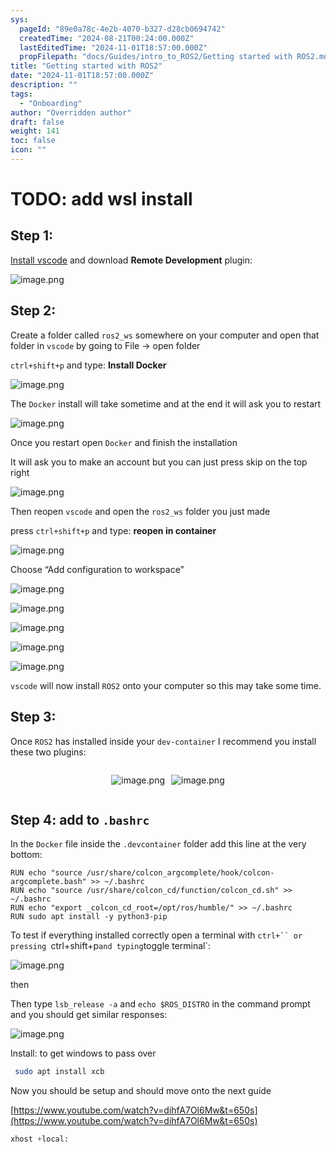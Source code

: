 ```yaml
---
sys:
  pageId: "89e0a78c-4e2b-4070-b327-d28cb0694742"
  createdTime: "2024-08-21T00:24:00.000Z"
  lastEditedTime: "2024-11-01T18:57:00.000Z"
  propFilepath: "docs/Guides/intro_to_ROS2/Getting started with ROS2.md"
title: "Getting started with ROS2"
date: "2024-11-01T18:57:00.000Z"
description: ""
tags:
  - "Onboarding"
author: "Overridden author"
draft: false
weight: 141
toc: false
icon: ""
---
```


# TODO: add wsl install

## Step 1:

[Install vscode](https://code.visualstudio.com/download) and download **Remote Development** plugin:

![image.png](https://prod-files-secure.s3.us-west-2.amazonaws.com/d518164a-d88e-44d1-a4ee-3adb3bd8bce0/efb52993-1881-4a40-b95e-6f020334f022/image.png?X-Amz-Algorithm=AWS4-HMAC-SHA256&X-Amz-Content-Sha256=UNSIGNED-PAYLOAD&X-Amz-Credential=ASIAZI2LB466UG67VUQB%2F20250420%2Fus-west-2%2Fs3%2Faws4_request&X-Amz-Date=20250420T131710Z&X-Amz-Expires=3600&X-Amz-Security-Token=IQoJb3JpZ2luX2VjEBwaCXVzLXdlc3QtMiJHMEUCIHcmt%2B7ozt3o1Nlykqj%2BIVclZCUiiJcEALtZr%2BNMSR%2F%2FAiEA6CKDSQ%2F%2BTd6JHY48q0yMtdHlPx3w5YfpNNNU6qppALgqiAQIpf%2F%2F%2F%2F%2F%2F%2F%2F%2F%2FARAAGgw2Mzc0MjMxODM4MDUiDE606cHnxvuAnylJRCrcA8taZOeD5%2Bf3VFxD%2BGoVAGoXTj9Topr0MjWnp5g5Z54zIir4Lwor8NE6a3rsrAM4OCN%2FRFSQkiMXdi%2BWh4%2BjtoFfVet8a%2FTS1p0cAqcryGrXl2%2FrUYLlvkpgQvICIhdu1NS5Hh0LxDx31PegBtlISG%2FlsiXUf2B%2BfSspBrUG8yVanI%2Bh9SZl5DFkHCeE2BVmCR1Y3WdMdQF8aGb95z35ig7YGl9Y7bAX1x8M7VXoy2KCanpbVgv7Cji8F9GDCiq0T4WNckpfwyAYHLkXlHkXVye1JDBlR4SRCpl2PSYkaokpof0Lb2172JhOqbNgNLpZJ54dbhZQr9Gq4Idyq8WFRLtiUPthf70sNwACkEeYSEPZgNzHSAvfPn7zo%2FQfQMtYLhsojcokFsmyo1MtOTHptyBAB3Dc%2FEF8LOz3QCneJv9oIUrfd35A8Sy0GFhEHBaPh9n1ERTwYsN%2FA6gWg2QyUZYZPBqjc8BOcZ%2FprSZ5NCSgHw7Ppv44AoCIaVI%2Bw%2BCUKGH3PjvlArbPuJnrttaMSUIGhozEL0Vy20n3st8aZx0iy3hQi2CUB2jq9WqWEJ%2BJYkfX%2FE%2FFMZCeqYk%2F1F84PG%2BV8ryZNKUeeXMAwT49s4%2FmYExC7wBhzZCy4lGgMOzDk8AGOqUB7qJm3Kz97KeRSQ6GPtaDoUfvAVV7c23HZfgChEkB9DmP9eUkIhs6iVGSuNlhLPWIVPYZwW38Q5m34pOAXNSPck1Gu8Keyshw6Mif9NCmNNtpY1DKZeGBHHJMMm5a5lcZTjUyjlZRzOUROaGhgltbrgc1f%2Faizly6ulGwVa93VKIhHFgmQf1gPK9pIjpRk47fnXTl4w1ecJQDDCrCiCD0jB%2BIo2S%2B&X-Amz-Signature=a216f6e3985a7e0f4e1bb1b4d6d90526a09fb4ad2426dae355624776216875f8&X-Amz-SignedHeaders=host&x-id=GetObject)

## Step 2:

Create a folder called `ros2_ws` somewhere on your computer and open that folder in `vscode` by going to File → open folder 

`ctrl+shift+p` and type: **Install Docker**

![image.png](https://prod-files-secure.s3.us-west-2.amazonaws.com/d518164a-d88e-44d1-a4ee-3adb3bd8bce0/2269dc0e-1cd5-47ff-bceb-c04ad9b2eab0/image.png?X-Amz-Algorithm=AWS4-HMAC-SHA256&X-Amz-Content-Sha256=UNSIGNED-PAYLOAD&X-Amz-Credential=ASIAZI2LB466UG67VUQB%2F20250420%2Fus-west-2%2Fs3%2Faws4_request&X-Amz-Date=20250420T131710Z&X-Amz-Expires=3600&X-Amz-Security-Token=IQoJb3JpZ2luX2VjEBwaCXVzLXdlc3QtMiJHMEUCIHcmt%2B7ozt3o1Nlykqj%2BIVclZCUiiJcEALtZr%2BNMSR%2F%2FAiEA6CKDSQ%2F%2BTd6JHY48q0yMtdHlPx3w5YfpNNNU6qppALgqiAQIpf%2F%2F%2F%2F%2F%2F%2F%2F%2F%2FARAAGgw2Mzc0MjMxODM4MDUiDE606cHnxvuAnylJRCrcA8taZOeD5%2Bf3VFxD%2BGoVAGoXTj9Topr0MjWnp5g5Z54zIir4Lwor8NE6a3rsrAM4OCN%2FRFSQkiMXdi%2BWh4%2BjtoFfVet8a%2FTS1p0cAqcryGrXl2%2FrUYLlvkpgQvICIhdu1NS5Hh0LxDx31PegBtlISG%2FlsiXUf2B%2BfSspBrUG8yVanI%2Bh9SZl5DFkHCeE2BVmCR1Y3WdMdQF8aGb95z35ig7YGl9Y7bAX1x8M7VXoy2KCanpbVgv7Cji8F9GDCiq0T4WNckpfwyAYHLkXlHkXVye1JDBlR4SRCpl2PSYkaokpof0Lb2172JhOqbNgNLpZJ54dbhZQr9Gq4Idyq8WFRLtiUPthf70sNwACkEeYSEPZgNzHSAvfPn7zo%2FQfQMtYLhsojcokFsmyo1MtOTHptyBAB3Dc%2FEF8LOz3QCneJv9oIUrfd35A8Sy0GFhEHBaPh9n1ERTwYsN%2FA6gWg2QyUZYZPBqjc8BOcZ%2FprSZ5NCSgHw7Ppv44AoCIaVI%2Bw%2BCUKGH3PjvlArbPuJnrttaMSUIGhozEL0Vy20n3st8aZx0iy3hQi2CUB2jq9WqWEJ%2BJYkfX%2FE%2FFMZCeqYk%2F1F84PG%2BV8ryZNKUeeXMAwT49s4%2FmYExC7wBhzZCy4lGgMOzDk8AGOqUB7qJm3Kz97KeRSQ6GPtaDoUfvAVV7c23HZfgChEkB9DmP9eUkIhs6iVGSuNlhLPWIVPYZwW38Q5m34pOAXNSPck1Gu8Keyshw6Mif9NCmNNtpY1DKZeGBHHJMMm5a5lcZTjUyjlZRzOUROaGhgltbrgc1f%2Faizly6ulGwVa93VKIhHFgmQf1gPK9pIjpRk47fnXTl4w1ecJQDDCrCiCD0jB%2BIo2S%2B&X-Amz-Signature=89990c0ad90fac324dd079f1ec4b19e76175eaa00624e71ec7236f7bc281649f&X-Amz-SignedHeaders=host&x-id=GetObject)

The `Docker` install will take sometime and at the end it will ask you to restart

![image.png](https://prod-files-secure.s3.us-west-2.amazonaws.com/d518164a-d88e-44d1-a4ee-3adb3bd8bce0/ed233f78-be33-4b1f-b89c-9c346c0e961e/image.png?X-Amz-Algorithm=AWS4-HMAC-SHA256&X-Amz-Content-Sha256=UNSIGNED-PAYLOAD&X-Amz-Credential=ASIAZI2LB466UG67VUQB%2F20250420%2Fus-west-2%2Fs3%2Faws4_request&X-Amz-Date=20250420T131710Z&X-Amz-Expires=3600&X-Amz-Security-Token=IQoJb3JpZ2luX2VjEBwaCXVzLXdlc3QtMiJHMEUCIHcmt%2B7ozt3o1Nlykqj%2BIVclZCUiiJcEALtZr%2BNMSR%2F%2FAiEA6CKDSQ%2F%2BTd6JHY48q0yMtdHlPx3w5YfpNNNU6qppALgqiAQIpf%2F%2F%2F%2F%2F%2F%2F%2F%2F%2FARAAGgw2Mzc0MjMxODM4MDUiDE606cHnxvuAnylJRCrcA8taZOeD5%2Bf3VFxD%2BGoVAGoXTj9Topr0MjWnp5g5Z54zIir4Lwor8NE6a3rsrAM4OCN%2FRFSQkiMXdi%2BWh4%2BjtoFfVet8a%2FTS1p0cAqcryGrXl2%2FrUYLlvkpgQvICIhdu1NS5Hh0LxDx31PegBtlISG%2FlsiXUf2B%2BfSspBrUG8yVanI%2Bh9SZl5DFkHCeE2BVmCR1Y3WdMdQF8aGb95z35ig7YGl9Y7bAX1x8M7VXoy2KCanpbVgv7Cji8F9GDCiq0T4WNckpfwyAYHLkXlHkXVye1JDBlR4SRCpl2PSYkaokpof0Lb2172JhOqbNgNLpZJ54dbhZQr9Gq4Idyq8WFRLtiUPthf70sNwACkEeYSEPZgNzHSAvfPn7zo%2FQfQMtYLhsojcokFsmyo1MtOTHptyBAB3Dc%2FEF8LOz3QCneJv9oIUrfd35A8Sy0GFhEHBaPh9n1ERTwYsN%2FA6gWg2QyUZYZPBqjc8BOcZ%2FprSZ5NCSgHw7Ppv44AoCIaVI%2Bw%2BCUKGH3PjvlArbPuJnrttaMSUIGhozEL0Vy20n3st8aZx0iy3hQi2CUB2jq9WqWEJ%2BJYkfX%2FE%2FFMZCeqYk%2F1F84PG%2BV8ryZNKUeeXMAwT49s4%2FmYExC7wBhzZCy4lGgMOzDk8AGOqUB7qJm3Kz97KeRSQ6GPtaDoUfvAVV7c23HZfgChEkB9DmP9eUkIhs6iVGSuNlhLPWIVPYZwW38Q5m34pOAXNSPck1Gu8Keyshw6Mif9NCmNNtpY1DKZeGBHHJMMm5a5lcZTjUyjlZRzOUROaGhgltbrgc1f%2Faizly6ulGwVa93VKIhHFgmQf1gPK9pIjpRk47fnXTl4w1ecJQDDCrCiCD0jB%2BIo2S%2B&X-Amz-Signature=1de038fb47317f7cf77a360470fff3d2f7156c592ff66aa3126d746ee8e1cc08&X-Amz-SignedHeaders=host&x-id=GetObject)

Once you restart open `Docker` and finish the installation

It will ask you to make an account but you can just press skip on the top right

![image.png](https://prod-files-secure.s3.us-west-2.amazonaws.com/d518164a-d88e-44d1-a4ee-3adb3bd8bce0/21010ad9-1659-4fd9-9f59-9932a09b2a3d/image.png?X-Amz-Algorithm=AWS4-HMAC-SHA256&X-Amz-Content-Sha256=UNSIGNED-PAYLOAD&X-Amz-Credential=ASIAZI2LB466UG67VUQB%2F20250420%2Fus-west-2%2Fs3%2Faws4_request&X-Amz-Date=20250420T131710Z&X-Amz-Expires=3600&X-Amz-Security-Token=IQoJb3JpZ2luX2VjEBwaCXVzLXdlc3QtMiJHMEUCIHcmt%2B7ozt3o1Nlykqj%2BIVclZCUiiJcEALtZr%2BNMSR%2F%2FAiEA6CKDSQ%2F%2BTd6JHY48q0yMtdHlPx3w5YfpNNNU6qppALgqiAQIpf%2F%2F%2F%2F%2F%2F%2F%2F%2F%2FARAAGgw2Mzc0MjMxODM4MDUiDE606cHnxvuAnylJRCrcA8taZOeD5%2Bf3VFxD%2BGoVAGoXTj9Topr0MjWnp5g5Z54zIir4Lwor8NE6a3rsrAM4OCN%2FRFSQkiMXdi%2BWh4%2BjtoFfVet8a%2FTS1p0cAqcryGrXl2%2FrUYLlvkpgQvICIhdu1NS5Hh0LxDx31PegBtlISG%2FlsiXUf2B%2BfSspBrUG8yVanI%2Bh9SZl5DFkHCeE2BVmCR1Y3WdMdQF8aGb95z35ig7YGl9Y7bAX1x8M7VXoy2KCanpbVgv7Cji8F9GDCiq0T4WNckpfwyAYHLkXlHkXVye1JDBlR4SRCpl2PSYkaokpof0Lb2172JhOqbNgNLpZJ54dbhZQr9Gq4Idyq8WFRLtiUPthf70sNwACkEeYSEPZgNzHSAvfPn7zo%2FQfQMtYLhsojcokFsmyo1MtOTHptyBAB3Dc%2FEF8LOz3QCneJv9oIUrfd35A8Sy0GFhEHBaPh9n1ERTwYsN%2FA6gWg2QyUZYZPBqjc8BOcZ%2FprSZ5NCSgHw7Ppv44AoCIaVI%2Bw%2BCUKGH3PjvlArbPuJnrttaMSUIGhozEL0Vy20n3st8aZx0iy3hQi2CUB2jq9WqWEJ%2BJYkfX%2FE%2FFMZCeqYk%2F1F84PG%2BV8ryZNKUeeXMAwT49s4%2FmYExC7wBhzZCy4lGgMOzDk8AGOqUB7qJm3Kz97KeRSQ6GPtaDoUfvAVV7c23HZfgChEkB9DmP9eUkIhs6iVGSuNlhLPWIVPYZwW38Q5m34pOAXNSPck1Gu8Keyshw6Mif9NCmNNtpY1DKZeGBHHJMMm5a5lcZTjUyjlZRzOUROaGhgltbrgc1f%2Faizly6ulGwVa93VKIhHFgmQf1gPK9pIjpRk47fnXTl4w1ecJQDDCrCiCD0jB%2BIo2S%2B&X-Amz-Signature=2a13d1518215fd72dbfdc6bf69024208234c9ad24cb83b36a206aa86f98ff386&X-Amz-SignedHeaders=host&x-id=GetObject)

Then reopen `vscode` and open the `ros2_ws` folder you just made

press `ctrl+shift+p` and type: **reopen in container**

![image.png](https://prod-files-secure.s3.us-west-2.amazonaws.com/d518164a-d88e-44d1-a4ee-3adb3bd8bce0/4e93b8c2-41ad-488c-8095-c74205196118/image.png?X-Amz-Algorithm=AWS4-HMAC-SHA256&X-Amz-Content-Sha256=UNSIGNED-PAYLOAD&X-Amz-Credential=ASIAZI2LB466UG67VUQB%2F20250420%2Fus-west-2%2Fs3%2Faws4_request&X-Amz-Date=20250420T131710Z&X-Amz-Expires=3600&X-Amz-Security-Token=IQoJb3JpZ2luX2VjEBwaCXVzLXdlc3QtMiJHMEUCIHcmt%2B7ozt3o1Nlykqj%2BIVclZCUiiJcEALtZr%2BNMSR%2F%2FAiEA6CKDSQ%2F%2BTd6JHY48q0yMtdHlPx3w5YfpNNNU6qppALgqiAQIpf%2F%2F%2F%2F%2F%2F%2F%2F%2F%2FARAAGgw2Mzc0MjMxODM4MDUiDE606cHnxvuAnylJRCrcA8taZOeD5%2Bf3VFxD%2BGoVAGoXTj9Topr0MjWnp5g5Z54zIir4Lwor8NE6a3rsrAM4OCN%2FRFSQkiMXdi%2BWh4%2BjtoFfVet8a%2FTS1p0cAqcryGrXl2%2FrUYLlvkpgQvICIhdu1NS5Hh0LxDx31PegBtlISG%2FlsiXUf2B%2BfSspBrUG8yVanI%2Bh9SZl5DFkHCeE2BVmCR1Y3WdMdQF8aGb95z35ig7YGl9Y7bAX1x8M7VXoy2KCanpbVgv7Cji8F9GDCiq0T4WNckpfwyAYHLkXlHkXVye1JDBlR4SRCpl2PSYkaokpof0Lb2172JhOqbNgNLpZJ54dbhZQr9Gq4Idyq8WFRLtiUPthf70sNwACkEeYSEPZgNzHSAvfPn7zo%2FQfQMtYLhsojcokFsmyo1MtOTHptyBAB3Dc%2FEF8LOz3QCneJv9oIUrfd35A8Sy0GFhEHBaPh9n1ERTwYsN%2FA6gWg2QyUZYZPBqjc8BOcZ%2FprSZ5NCSgHw7Ppv44AoCIaVI%2Bw%2BCUKGH3PjvlArbPuJnrttaMSUIGhozEL0Vy20n3st8aZx0iy3hQi2CUB2jq9WqWEJ%2BJYkfX%2FE%2FFMZCeqYk%2F1F84PG%2BV8ryZNKUeeXMAwT49s4%2FmYExC7wBhzZCy4lGgMOzDk8AGOqUB7qJm3Kz97KeRSQ6GPtaDoUfvAVV7c23HZfgChEkB9DmP9eUkIhs6iVGSuNlhLPWIVPYZwW38Q5m34pOAXNSPck1Gu8Keyshw6Mif9NCmNNtpY1DKZeGBHHJMMm5a5lcZTjUyjlZRzOUROaGhgltbrgc1f%2Faizly6ulGwVa93VKIhHFgmQf1gPK9pIjpRk47fnXTl4w1ecJQDDCrCiCD0jB%2BIo2S%2B&X-Amz-Signature=c71cac4f3375543d1747714252d3eb74c27ea852431a985425d28fb341409bf5&X-Amz-SignedHeaders=host&x-id=GetObject)

Choose “Add configuration to workspace”

![image.png](https://prod-files-secure.s3.us-west-2.amazonaws.com/d518164a-d88e-44d1-a4ee-3adb3bd8bce0/9560b282-5060-4989-ba37-97e7b2c22476/image.png?X-Amz-Algorithm=AWS4-HMAC-SHA256&X-Amz-Content-Sha256=UNSIGNED-PAYLOAD&X-Amz-Credential=ASIAZI2LB466UG67VUQB%2F20250420%2Fus-west-2%2Fs3%2Faws4_request&X-Amz-Date=20250420T131710Z&X-Amz-Expires=3600&X-Amz-Security-Token=IQoJb3JpZ2luX2VjEBwaCXVzLXdlc3QtMiJHMEUCIHcmt%2B7ozt3o1Nlykqj%2BIVclZCUiiJcEALtZr%2BNMSR%2F%2FAiEA6CKDSQ%2F%2BTd6JHY48q0yMtdHlPx3w5YfpNNNU6qppALgqiAQIpf%2F%2F%2F%2F%2F%2F%2F%2F%2F%2FARAAGgw2Mzc0MjMxODM4MDUiDE606cHnxvuAnylJRCrcA8taZOeD5%2Bf3VFxD%2BGoVAGoXTj9Topr0MjWnp5g5Z54zIir4Lwor8NE6a3rsrAM4OCN%2FRFSQkiMXdi%2BWh4%2BjtoFfVet8a%2FTS1p0cAqcryGrXl2%2FrUYLlvkpgQvICIhdu1NS5Hh0LxDx31PegBtlISG%2FlsiXUf2B%2BfSspBrUG8yVanI%2Bh9SZl5DFkHCeE2BVmCR1Y3WdMdQF8aGb95z35ig7YGl9Y7bAX1x8M7VXoy2KCanpbVgv7Cji8F9GDCiq0T4WNckpfwyAYHLkXlHkXVye1JDBlR4SRCpl2PSYkaokpof0Lb2172JhOqbNgNLpZJ54dbhZQr9Gq4Idyq8WFRLtiUPthf70sNwACkEeYSEPZgNzHSAvfPn7zo%2FQfQMtYLhsojcokFsmyo1MtOTHptyBAB3Dc%2FEF8LOz3QCneJv9oIUrfd35A8Sy0GFhEHBaPh9n1ERTwYsN%2FA6gWg2QyUZYZPBqjc8BOcZ%2FprSZ5NCSgHw7Ppv44AoCIaVI%2Bw%2BCUKGH3PjvlArbPuJnrttaMSUIGhozEL0Vy20n3st8aZx0iy3hQi2CUB2jq9WqWEJ%2BJYkfX%2FE%2FFMZCeqYk%2F1F84PG%2BV8ryZNKUeeXMAwT49s4%2FmYExC7wBhzZCy4lGgMOzDk8AGOqUB7qJm3Kz97KeRSQ6GPtaDoUfvAVV7c23HZfgChEkB9DmP9eUkIhs6iVGSuNlhLPWIVPYZwW38Q5m34pOAXNSPck1Gu8Keyshw6Mif9NCmNNtpY1DKZeGBHHJMMm5a5lcZTjUyjlZRzOUROaGhgltbrgc1f%2Faizly6ulGwVa93VKIhHFgmQf1gPK9pIjpRk47fnXTl4w1ecJQDDCrCiCD0jB%2BIo2S%2B&X-Amz-Signature=494257c3132369b91141cc820f7f671dd00e5df0a4d23284ca57bcb4bb86ba48&X-Amz-SignedHeaders=host&x-id=GetObject)

![image.png](https://prod-files-secure.s3.us-west-2.amazonaws.com/d518164a-d88e-44d1-a4ee-3adb3bd8bce0/2ee63f81-886b-48e8-a553-dc6e5eac99e4/image.png?X-Amz-Algorithm=AWS4-HMAC-SHA256&X-Amz-Content-Sha256=UNSIGNED-PAYLOAD&X-Amz-Credential=ASIAZI2LB466UG67VUQB%2F20250420%2Fus-west-2%2Fs3%2Faws4_request&X-Amz-Date=20250420T131710Z&X-Amz-Expires=3600&X-Amz-Security-Token=IQoJb3JpZ2luX2VjEBwaCXVzLXdlc3QtMiJHMEUCIHcmt%2B7ozt3o1Nlykqj%2BIVclZCUiiJcEALtZr%2BNMSR%2F%2FAiEA6CKDSQ%2F%2BTd6JHY48q0yMtdHlPx3w5YfpNNNU6qppALgqiAQIpf%2F%2F%2F%2F%2F%2F%2F%2F%2F%2FARAAGgw2Mzc0MjMxODM4MDUiDE606cHnxvuAnylJRCrcA8taZOeD5%2Bf3VFxD%2BGoVAGoXTj9Topr0MjWnp5g5Z54zIir4Lwor8NE6a3rsrAM4OCN%2FRFSQkiMXdi%2BWh4%2BjtoFfVet8a%2FTS1p0cAqcryGrXl2%2FrUYLlvkpgQvICIhdu1NS5Hh0LxDx31PegBtlISG%2FlsiXUf2B%2BfSspBrUG8yVanI%2Bh9SZl5DFkHCeE2BVmCR1Y3WdMdQF8aGb95z35ig7YGl9Y7bAX1x8M7VXoy2KCanpbVgv7Cji8F9GDCiq0T4WNckpfwyAYHLkXlHkXVye1JDBlR4SRCpl2PSYkaokpof0Lb2172JhOqbNgNLpZJ54dbhZQr9Gq4Idyq8WFRLtiUPthf70sNwACkEeYSEPZgNzHSAvfPn7zo%2FQfQMtYLhsojcokFsmyo1MtOTHptyBAB3Dc%2FEF8LOz3QCneJv9oIUrfd35A8Sy0GFhEHBaPh9n1ERTwYsN%2FA6gWg2QyUZYZPBqjc8BOcZ%2FprSZ5NCSgHw7Ppv44AoCIaVI%2Bw%2BCUKGH3PjvlArbPuJnrttaMSUIGhozEL0Vy20n3st8aZx0iy3hQi2CUB2jq9WqWEJ%2BJYkfX%2FE%2FFMZCeqYk%2F1F84PG%2BV8ryZNKUeeXMAwT49s4%2FmYExC7wBhzZCy4lGgMOzDk8AGOqUB7qJm3Kz97KeRSQ6GPtaDoUfvAVV7c23HZfgChEkB9DmP9eUkIhs6iVGSuNlhLPWIVPYZwW38Q5m34pOAXNSPck1Gu8Keyshw6Mif9NCmNNtpY1DKZeGBHHJMMm5a5lcZTjUyjlZRzOUROaGhgltbrgc1f%2Faizly6ulGwVa93VKIhHFgmQf1gPK9pIjpRk47fnXTl4w1ecJQDDCrCiCD0jB%2BIo2S%2B&X-Amz-Signature=b3d2abfe72f3aeef0a872162eb5a0ac80be0c2fd05761c0ad7a73e5407732aad&X-Amz-SignedHeaders=host&x-id=GetObject)

![image.png](https://prod-files-secure.s3.us-west-2.amazonaws.com/d518164a-d88e-44d1-a4ee-3adb3bd8bce0/ae1580b2-b048-407e-aed9-b584224a7a04/image.png?X-Amz-Algorithm=AWS4-HMAC-SHA256&X-Amz-Content-Sha256=UNSIGNED-PAYLOAD&X-Amz-Credential=ASIAZI2LB466UG67VUQB%2F20250420%2Fus-west-2%2Fs3%2Faws4_request&X-Amz-Date=20250420T131710Z&X-Amz-Expires=3600&X-Amz-Security-Token=IQoJb3JpZ2luX2VjEBwaCXVzLXdlc3QtMiJHMEUCIHcmt%2B7ozt3o1Nlykqj%2BIVclZCUiiJcEALtZr%2BNMSR%2F%2FAiEA6CKDSQ%2F%2BTd6JHY48q0yMtdHlPx3w5YfpNNNU6qppALgqiAQIpf%2F%2F%2F%2F%2F%2F%2F%2F%2F%2FARAAGgw2Mzc0MjMxODM4MDUiDE606cHnxvuAnylJRCrcA8taZOeD5%2Bf3VFxD%2BGoVAGoXTj9Topr0MjWnp5g5Z54zIir4Lwor8NE6a3rsrAM4OCN%2FRFSQkiMXdi%2BWh4%2BjtoFfVet8a%2FTS1p0cAqcryGrXl2%2FrUYLlvkpgQvICIhdu1NS5Hh0LxDx31PegBtlISG%2FlsiXUf2B%2BfSspBrUG8yVanI%2Bh9SZl5DFkHCeE2BVmCR1Y3WdMdQF8aGb95z35ig7YGl9Y7bAX1x8M7VXoy2KCanpbVgv7Cji8F9GDCiq0T4WNckpfwyAYHLkXlHkXVye1JDBlR4SRCpl2PSYkaokpof0Lb2172JhOqbNgNLpZJ54dbhZQr9Gq4Idyq8WFRLtiUPthf70sNwACkEeYSEPZgNzHSAvfPn7zo%2FQfQMtYLhsojcokFsmyo1MtOTHptyBAB3Dc%2FEF8LOz3QCneJv9oIUrfd35A8Sy0GFhEHBaPh9n1ERTwYsN%2FA6gWg2QyUZYZPBqjc8BOcZ%2FprSZ5NCSgHw7Ppv44AoCIaVI%2Bw%2BCUKGH3PjvlArbPuJnrttaMSUIGhozEL0Vy20n3st8aZx0iy3hQi2CUB2jq9WqWEJ%2BJYkfX%2FE%2FFMZCeqYk%2F1F84PG%2BV8ryZNKUeeXMAwT49s4%2FmYExC7wBhzZCy4lGgMOzDk8AGOqUB7qJm3Kz97KeRSQ6GPtaDoUfvAVV7c23HZfgChEkB9DmP9eUkIhs6iVGSuNlhLPWIVPYZwW38Q5m34pOAXNSPck1Gu8Keyshw6Mif9NCmNNtpY1DKZeGBHHJMMm5a5lcZTjUyjlZRzOUROaGhgltbrgc1f%2Faizly6ulGwVa93VKIhHFgmQf1gPK9pIjpRk47fnXTl4w1ecJQDDCrCiCD0jB%2BIo2S%2B&X-Amz-Signature=91d54c75ba204d6db017e2d69469a1eeab7ddef8d9d2083bfa8c80b8748bc6a4&X-Amz-SignedHeaders=host&x-id=GetObject)

![image.png](https://prod-files-secure.s3.us-west-2.amazonaws.com/d518164a-d88e-44d1-a4ee-3adb3bd8bce0/53255b28-f75e-430f-b9e3-c0ac8577e42b/image.png?X-Amz-Algorithm=AWS4-HMAC-SHA256&X-Amz-Content-Sha256=UNSIGNED-PAYLOAD&X-Amz-Credential=ASIAZI2LB466UG67VUQB%2F20250420%2Fus-west-2%2Fs3%2Faws4_request&X-Amz-Date=20250420T131710Z&X-Amz-Expires=3600&X-Amz-Security-Token=IQoJb3JpZ2luX2VjEBwaCXVzLXdlc3QtMiJHMEUCIHcmt%2B7ozt3o1Nlykqj%2BIVclZCUiiJcEALtZr%2BNMSR%2F%2FAiEA6CKDSQ%2F%2BTd6JHY48q0yMtdHlPx3w5YfpNNNU6qppALgqiAQIpf%2F%2F%2F%2F%2F%2F%2F%2F%2F%2FARAAGgw2Mzc0MjMxODM4MDUiDE606cHnxvuAnylJRCrcA8taZOeD5%2Bf3VFxD%2BGoVAGoXTj9Topr0MjWnp5g5Z54zIir4Lwor8NE6a3rsrAM4OCN%2FRFSQkiMXdi%2BWh4%2BjtoFfVet8a%2FTS1p0cAqcryGrXl2%2FrUYLlvkpgQvICIhdu1NS5Hh0LxDx31PegBtlISG%2FlsiXUf2B%2BfSspBrUG8yVanI%2Bh9SZl5DFkHCeE2BVmCR1Y3WdMdQF8aGb95z35ig7YGl9Y7bAX1x8M7VXoy2KCanpbVgv7Cji8F9GDCiq0T4WNckpfwyAYHLkXlHkXVye1JDBlR4SRCpl2PSYkaokpof0Lb2172JhOqbNgNLpZJ54dbhZQr9Gq4Idyq8WFRLtiUPthf70sNwACkEeYSEPZgNzHSAvfPn7zo%2FQfQMtYLhsojcokFsmyo1MtOTHptyBAB3Dc%2FEF8LOz3QCneJv9oIUrfd35A8Sy0GFhEHBaPh9n1ERTwYsN%2FA6gWg2QyUZYZPBqjc8BOcZ%2FprSZ5NCSgHw7Ppv44AoCIaVI%2Bw%2BCUKGH3PjvlArbPuJnrttaMSUIGhozEL0Vy20n3st8aZx0iy3hQi2CUB2jq9WqWEJ%2BJYkfX%2FE%2FFMZCeqYk%2F1F84PG%2BV8ryZNKUeeXMAwT49s4%2FmYExC7wBhzZCy4lGgMOzDk8AGOqUB7qJm3Kz97KeRSQ6GPtaDoUfvAVV7c23HZfgChEkB9DmP9eUkIhs6iVGSuNlhLPWIVPYZwW38Q5m34pOAXNSPck1Gu8Keyshw6Mif9NCmNNtpY1DKZeGBHHJMMm5a5lcZTjUyjlZRzOUROaGhgltbrgc1f%2Faizly6ulGwVa93VKIhHFgmQf1gPK9pIjpRk47fnXTl4w1ecJQDDCrCiCD0jB%2BIo2S%2B&X-Amz-Signature=73ffda008fde65019fe8527f71bc6a22c4651828046b6366d783bcacbf895c2a&X-Amz-SignedHeaders=host&x-id=GetObject)

![image.png](https://prod-files-secure.s3.us-west-2.amazonaws.com/d518164a-d88e-44d1-a4ee-3adb3bd8bce0/7c562767-5af9-4ffb-97d1-327bcdf4ee00/image.png?X-Amz-Algorithm=AWS4-HMAC-SHA256&X-Amz-Content-Sha256=UNSIGNED-PAYLOAD&X-Amz-Credential=ASIAZI2LB466UG67VUQB%2F20250420%2Fus-west-2%2Fs3%2Faws4_request&X-Amz-Date=20250420T131710Z&X-Amz-Expires=3600&X-Amz-Security-Token=IQoJb3JpZ2luX2VjEBwaCXVzLXdlc3QtMiJHMEUCIHcmt%2B7ozt3o1Nlykqj%2BIVclZCUiiJcEALtZr%2BNMSR%2F%2FAiEA6CKDSQ%2F%2BTd6JHY48q0yMtdHlPx3w5YfpNNNU6qppALgqiAQIpf%2F%2F%2F%2F%2F%2F%2F%2F%2F%2FARAAGgw2Mzc0MjMxODM4MDUiDE606cHnxvuAnylJRCrcA8taZOeD5%2Bf3VFxD%2BGoVAGoXTj9Topr0MjWnp5g5Z54zIir4Lwor8NE6a3rsrAM4OCN%2FRFSQkiMXdi%2BWh4%2BjtoFfVet8a%2FTS1p0cAqcryGrXl2%2FrUYLlvkpgQvICIhdu1NS5Hh0LxDx31PegBtlISG%2FlsiXUf2B%2BfSspBrUG8yVanI%2Bh9SZl5DFkHCeE2BVmCR1Y3WdMdQF8aGb95z35ig7YGl9Y7bAX1x8M7VXoy2KCanpbVgv7Cji8F9GDCiq0T4WNckpfwyAYHLkXlHkXVye1JDBlR4SRCpl2PSYkaokpof0Lb2172JhOqbNgNLpZJ54dbhZQr9Gq4Idyq8WFRLtiUPthf70sNwACkEeYSEPZgNzHSAvfPn7zo%2FQfQMtYLhsojcokFsmyo1MtOTHptyBAB3Dc%2FEF8LOz3QCneJv9oIUrfd35A8Sy0GFhEHBaPh9n1ERTwYsN%2FA6gWg2QyUZYZPBqjc8BOcZ%2FprSZ5NCSgHw7Ppv44AoCIaVI%2Bw%2BCUKGH3PjvlArbPuJnrttaMSUIGhozEL0Vy20n3st8aZx0iy3hQi2CUB2jq9WqWEJ%2BJYkfX%2FE%2FFMZCeqYk%2F1F84PG%2BV8ryZNKUeeXMAwT49s4%2FmYExC7wBhzZCy4lGgMOzDk8AGOqUB7qJm3Kz97KeRSQ6GPtaDoUfvAVV7c23HZfgChEkB9DmP9eUkIhs6iVGSuNlhLPWIVPYZwW38Q5m34pOAXNSPck1Gu8Keyshw6Mif9NCmNNtpY1DKZeGBHHJMMm5a5lcZTjUyjlZRzOUROaGhgltbrgc1f%2Faizly6ulGwVa93VKIhHFgmQf1gPK9pIjpRk47fnXTl4w1ecJQDDCrCiCD0jB%2BIo2S%2B&X-Amz-Signature=72c65de11f1463cdbbf931363ae48b8f5b3dc9e6ded7638052c7504563983fd6&X-Amz-SignedHeaders=host&x-id=GetObject)

`vscode` will now install `ROS2` onto your computer so this may take some time.

## Step 3:

Once `ROS2` has installed inside your `dev-container` I recommend you install these two plugins:

<div style="display: flex;flex-direction: row; column-gap:10px; max-width: 630px;justify-content: center;">
<div>

![image.png](https://prod-files-secure.s3.us-west-2.amazonaws.com/d518164a-d88e-44d1-a4ee-3adb3bd8bce0/3fc3d550-5a54-4ba1-ba6b-faa01cdb7369/image.png?X-Amz-Algorithm=AWS4-HMAC-SHA256&X-Amz-Content-Sha256=UNSIGNED-PAYLOAD&X-Amz-Credential=ASIAZI2LB466Z5EFWLYI%2F20250420%2Fus-west-2%2Fs3%2Faws4_request&X-Amz-Date=20250420T131713Z&X-Amz-Expires=3600&X-Amz-Security-Token=IQoJb3JpZ2luX2VjEBwaCXVzLXdlc3QtMiJGMEQCID3rcQWOU0hAiLnvcrtiC3k0zFli9Z%2BkvY5OOjwhTE2nAiAkHjZ19JDuaD%2F6XX1lWH9LGsQgHxxDfRPPL5h2Yn2kzCqIBAil%2F%2F%2F%2F%2F%2F%2F%2F%2F%2F8BEAAaDDYzNzQyMzE4MzgwNSIMX5lT5ATbZsDde8WeKtwDWAgpJGSjYSuPxTgrVFuBVhkRnlf63WKdg7dNj9%2FuKmDojEs0I8m68AjS%2Bk6BomZRBIOzjnIgOs5ccI%2Fzg2lNn%2Be%2FXn1F9%2BSXYfNqgXoQO7LHuCqZUAm1lu3mQw9d4cbRozKvHabP4wX3HhZCBjapAyCAhd7vUNvau9pw3Rz8ovO6fXjnQuckA0MaKq1nHxzqZhaNx4Q%2Bn8Y1uXrQuTgNQzPOImOLFb%2BD4HHJOU5T4rUn40%2Fpd0ykNZTsY8Mkxkwl%2FaEX20XhWSBhK3Yabch14ETyLJ1%2B1lExEQAcqbGqLT1ckXu2VostEgX2CSqInUBHq01Pdem6oLKoutOxktE1TTDZoFzgXmw1u82os45pMl7raz3mAy%2BmUMWJfj0pUVXfNyDMzGaaWXZQxErAImvE0nbKzclpp0liF4fRDB6ahl%2Figxy%2FOatJA3cELyM3HDfzthJxtaykFN10OGqcs3ptyhdp4cZQdUtdBoPGzh91wJ2RJ1a%2FQMMTMYyF8eTaVR3yBUtv3QcJX0df6ehwtKmkLSzrLJ6VDYT1bBEg%2B0zTlzsUzskRtbgFPInrHrJkbMx3IhJJNxX1ieUWp44XEKzHXWCaQNiwnk3SkZSM8co8vja8pDTPiKc9VyUmP2Iw%2Bb6TwAY6pgFYTdYW1I9RB%2FA%2FUL7wYmrrZNhbRqivnRK1fhUiaUxFClxjCKXr0DNipvg4fo3PECgi2o87Vr33AdI%2FxIxXlDqd7z1i8RnB05bCCKXnNyR0059CproJwJuyE0BYNYRxq44peiuL2fBda0seFiiXCbi%2FUa9qj2%2BGE4B%2Be4b5dLda1ZZt%2BDHVItgjIGjzZnAy49%2BN9eW68JSb%2BmLT7jlY%2FExRdWwFwieR&X-Amz-Signature=8add15f20ecbff3af1fe834b7098b2c6282a9a0f42cfd3e9461f327ad7215162&X-Amz-SignedHeaders=host&x-id=GetObject)

</div>
<div>

![image.png](https://prod-files-secure.s3.us-west-2.amazonaws.com/d518164a-d88e-44d1-a4ee-3adb3bd8bce0/d994cc66-13c2-4093-a5a3-f84cf4601a82/image.png?X-Amz-Algorithm=AWS4-HMAC-SHA256&X-Amz-Content-Sha256=UNSIGNED-PAYLOAD&X-Amz-Credential=ASIAZI2LB466YDRWDRQ3%2F20250420%2Fus-west-2%2Fs3%2Faws4_request&X-Amz-Date=20250420T131713Z&X-Amz-Expires=3600&X-Amz-Security-Token=IQoJb3JpZ2luX2VjEB0aCXVzLXdlc3QtMiJIMEYCIQDLq4TtW%2FyJarAcYk%2FCIF%2BE6Jq60q8gE5sE%2FDa0MPu3IAIhALuu3EotMIP62buVih9vzxCMVS3Tt%2BYYPSXSXdA%2FHjvVKogECKb%2F%2F%2F%2F%2F%2F%2F%2F%2F%2FwEQABoMNjM3NDIzMTgzODA1Igz04iDoUD%2BvZrTFYmUq3AOrQLXD2Hji%2BEpaNgPx15ydfx0ANtLoZLBcC35sL4YTcUuy2uU57Qrwc1M47H89f76W8RtWAqPeB4%2FBl%2BxpJzylEzK%2BT15eSQOrSwl1OWfIhF2HR48esEoRglzG%2BPTQtcxoQvTQzzezjBU0j%2FKiwjw7FjLZp%2BUTyYIB%2B8A8Tmm5aoujT9ldC6%2BbBmApgae1gSt0vvpxaH6UIQbWduxQJAJEWmUgXk36O4NdnzhAksG84CjS2Kk3NRuTArVCUojRcJo6L30ooThFT73cE80gu0G8n2nGaKT%2Bo7yfAv1se%2B%2FU3IAq1B7rbyvqCVuVud1rvjqPUGw3il7WrJwaoLBOK5VHeHiGWdr4bBMGnWNwgOB2XDWYzX%2FjewdR56MDisOhbYHnKZv%2BqCMxb4mhXAHDjE%2FkI3Dat8jNG5IT3kygp7kS%2FiaYKOJVUK7vjp9nsvz9DOumeg6z3kPfOap8eB42gaqEBTlf5qSMWjHlApvql4d57lnoxIbbvjpvr6Z4c2X%2BjnyejcOS%2Fn0JvH0zavv7f4Tphn6o8A2ZJku0tVRuSs%2FnI%2FH%2Bd7mcvWKlCL3gTCFACzpDiZ02RiRdHcDMjsYeYCrAhKyqwItDj8xIVH4KD3EExjEWliVz63Uwa%2B9tXzCH0ZPABjqkAVctZ2Rf5UDuyax8Ve7M4yym7kULJy1wVpTCq%2BEVJ9WiSNFv0zr9HtqIKg4YjLTYx8V3fYh6mHKiacdxkHU6PYUM7bR1XQY5TQVtjfdolbxCqAT6lyx4ADnG1aVmKVqs62Lhxy9zU0f7EiqQZL1PrNHlNPaHVfd%2F9juy%2F9qd13LzivFQCEGu5JyxVxK4pZMGXtW49nJcgXOFNYipp2HDki3T99gD&X-Amz-Signature=91eda73b9b732385ca712d64d88cc0cc2feb3a4e01d424daa65b8daf169fbaad&X-Amz-SignedHeaders=host&x-id=GetObject)

</div>
</div>

## Step 4: add to `.bashrc`

In the `Docker` file inside the `.devcontainer` folder add this line at the very bottom: 

```docker
RUN echo "source /usr/share/colcon_argcomplete/hook/colcon-argcomplete.bash" >> ~/.bashrc
RUN echo "source /usr/share/colcon_cd/function/colcon_cd.sh" >> ~/.bashrc
RUN echo "export _colcon_cd_root=/opt/ros/humble/" >> ~/.bashrc
RUN sudo apt install -y python3-pip 
```

To test if everything installed correctly open a terminal with `ctrl+`` or pressing `ctrl+shift+p` and typing `toggle terminal`:

![image.png](https://prod-files-secure.s3.us-west-2.amazonaws.com/d518164a-d88e-44d1-a4ee-3adb3bd8bce0/6a4943d8-b04e-4c02-9a58-775f3384d1a5/image.png?X-Amz-Algorithm=AWS4-HMAC-SHA256&X-Amz-Content-Sha256=UNSIGNED-PAYLOAD&X-Amz-Credential=ASIAZI2LB466UG67VUQB%2F20250420%2Fus-west-2%2Fs3%2Faws4_request&X-Amz-Date=20250420T131710Z&X-Amz-Expires=3600&X-Amz-Security-Token=IQoJb3JpZ2luX2VjEBwaCXVzLXdlc3QtMiJHMEUCIHcmt%2B7ozt3o1Nlykqj%2BIVclZCUiiJcEALtZr%2BNMSR%2F%2FAiEA6CKDSQ%2F%2BTd6JHY48q0yMtdHlPx3w5YfpNNNU6qppALgqiAQIpf%2F%2F%2F%2F%2F%2F%2F%2F%2F%2FARAAGgw2Mzc0MjMxODM4MDUiDE606cHnxvuAnylJRCrcA8taZOeD5%2Bf3VFxD%2BGoVAGoXTj9Topr0MjWnp5g5Z54zIir4Lwor8NE6a3rsrAM4OCN%2FRFSQkiMXdi%2BWh4%2BjtoFfVet8a%2FTS1p0cAqcryGrXl2%2FrUYLlvkpgQvICIhdu1NS5Hh0LxDx31PegBtlISG%2FlsiXUf2B%2BfSspBrUG8yVanI%2Bh9SZl5DFkHCeE2BVmCR1Y3WdMdQF8aGb95z35ig7YGl9Y7bAX1x8M7VXoy2KCanpbVgv7Cji8F9GDCiq0T4WNckpfwyAYHLkXlHkXVye1JDBlR4SRCpl2PSYkaokpof0Lb2172JhOqbNgNLpZJ54dbhZQr9Gq4Idyq8WFRLtiUPthf70sNwACkEeYSEPZgNzHSAvfPn7zo%2FQfQMtYLhsojcokFsmyo1MtOTHptyBAB3Dc%2FEF8LOz3QCneJv9oIUrfd35A8Sy0GFhEHBaPh9n1ERTwYsN%2FA6gWg2QyUZYZPBqjc8BOcZ%2FprSZ5NCSgHw7Ppv44AoCIaVI%2Bw%2BCUKGH3PjvlArbPuJnrttaMSUIGhozEL0Vy20n3st8aZx0iy3hQi2CUB2jq9WqWEJ%2BJYkfX%2FE%2FFMZCeqYk%2F1F84PG%2BV8ryZNKUeeXMAwT49s4%2FmYExC7wBhzZCy4lGgMOzDk8AGOqUB7qJm3Kz97KeRSQ6GPtaDoUfvAVV7c23HZfgChEkB9DmP9eUkIhs6iVGSuNlhLPWIVPYZwW38Q5m34pOAXNSPck1Gu8Keyshw6Mif9NCmNNtpY1DKZeGBHHJMMm5a5lcZTjUyjlZRzOUROaGhgltbrgc1f%2Faizly6ulGwVa93VKIhHFgmQf1gPK9pIjpRk47fnXTl4w1ecJQDDCrCiCD0jB%2BIo2S%2B&X-Amz-Signature=d194e02eb5a805ee7e80b32b49dd49c48893ad9ad66adaadbb2f62de5f4e0a2c&X-Amz-SignedHeaders=host&x-id=GetObject)

then 

Then type `lsb_release -a` and `echo $ROS_DISTRO` in the command prompt and you should get similar responses:

![image.png](https://prod-files-secure.s3.us-west-2.amazonaws.com/d518164a-d88e-44d1-a4ee-3adb3bd8bce0/3e635dec-a805-4e85-8b9e-d000e5b71a4e/image.png?X-Amz-Algorithm=AWS4-HMAC-SHA256&X-Amz-Content-Sha256=UNSIGNED-PAYLOAD&X-Amz-Credential=ASIAZI2LB466UG67VUQB%2F20250420%2Fus-west-2%2Fs3%2Faws4_request&X-Amz-Date=20250420T131710Z&X-Amz-Expires=3600&X-Amz-Security-Token=IQoJb3JpZ2luX2VjEBwaCXVzLXdlc3QtMiJHMEUCIHcmt%2B7ozt3o1Nlykqj%2BIVclZCUiiJcEALtZr%2BNMSR%2F%2FAiEA6CKDSQ%2F%2BTd6JHY48q0yMtdHlPx3w5YfpNNNU6qppALgqiAQIpf%2F%2F%2F%2F%2F%2F%2F%2F%2F%2FARAAGgw2Mzc0MjMxODM4MDUiDE606cHnxvuAnylJRCrcA8taZOeD5%2Bf3VFxD%2BGoVAGoXTj9Topr0MjWnp5g5Z54zIir4Lwor8NE6a3rsrAM4OCN%2FRFSQkiMXdi%2BWh4%2BjtoFfVet8a%2FTS1p0cAqcryGrXl2%2FrUYLlvkpgQvICIhdu1NS5Hh0LxDx31PegBtlISG%2FlsiXUf2B%2BfSspBrUG8yVanI%2Bh9SZl5DFkHCeE2BVmCR1Y3WdMdQF8aGb95z35ig7YGl9Y7bAX1x8M7VXoy2KCanpbVgv7Cji8F9GDCiq0T4WNckpfwyAYHLkXlHkXVye1JDBlR4SRCpl2PSYkaokpof0Lb2172JhOqbNgNLpZJ54dbhZQr9Gq4Idyq8WFRLtiUPthf70sNwACkEeYSEPZgNzHSAvfPn7zo%2FQfQMtYLhsojcokFsmyo1MtOTHptyBAB3Dc%2FEF8LOz3QCneJv9oIUrfd35A8Sy0GFhEHBaPh9n1ERTwYsN%2FA6gWg2QyUZYZPBqjc8BOcZ%2FprSZ5NCSgHw7Ppv44AoCIaVI%2Bw%2BCUKGH3PjvlArbPuJnrttaMSUIGhozEL0Vy20n3st8aZx0iy3hQi2CUB2jq9WqWEJ%2BJYkfX%2FE%2FFMZCeqYk%2F1F84PG%2BV8ryZNKUeeXMAwT49s4%2FmYExC7wBhzZCy4lGgMOzDk8AGOqUB7qJm3Kz97KeRSQ6GPtaDoUfvAVV7c23HZfgChEkB9DmP9eUkIhs6iVGSuNlhLPWIVPYZwW38Q5m34pOAXNSPck1Gu8Keyshw6Mif9NCmNNtpY1DKZeGBHHJMMm5a5lcZTjUyjlZRzOUROaGhgltbrgc1f%2Faizly6ulGwVa93VKIhHFgmQf1gPK9pIjpRk47fnXTl4w1ecJQDDCrCiCD0jB%2BIo2S%2B&X-Amz-Signature=a6da8163d23def772adccd3acefebff304cbcb9779f3d02358f2a0be391b6100&X-Amz-SignedHeaders=host&x-id=GetObject)

Install:  to get windows to pass over

```bash
 sudo apt install xcb
```

Now you should be setup and should move onto the next guide 

[https://www.youtube.com/watch?v=dihfA7Ol6Mw&t=650s](https://www.youtube.com/watch?v=dihfA7Ol6Mw&t=650s)

```python
xhost +local:
```
